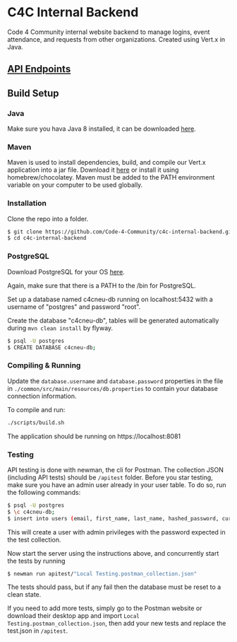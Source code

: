 # C4C Internal Backend

Code 4 Community internal website backend to manage logins, event attendance, and requests from other organizations. Created using Vert.x in Java.

## [API Endpoints](api.md)

## Build Setup

### Java

Make sure you hava Java 8 installed, it can be downloaded [here](https://www.oracle.com/technetwork/java/javase/downloads/jdk8-downloads-2133151.html).

### Maven

Maven is used to install dependencies, build, and compile our Vert.x application into a jar file. Download it [here](https://maven.apache.org/download.cgi) or install it using homebrew/chocolatey. Maven must be added to the PATH environment variable on your computer to be used globally.

### Installation

Clone the repo into a folder.

```sh
$ git clone https://github.com/Code-4-Community/c4c-internal-backend.git
$ cd c4c-internal-backend
```

### PostgreSQL

Download PostgreSQL for your OS [here](https://www.postgresql.org/download/).

Again, make sure that there is a PATH to the /bin for PostgreSQL.

Set up a database named c4cneu-db running on localhost:5432 with a username of "postgres" and password "root".

Create the database "c4cneu-db", tables will be generated automatically during `mvn clean install` by flyway.

```sh
$ psql -U postgres
$ CREATE DATABASE c4cneu-db;
```

### Compiling & Running

Update the `database.username` and `database.password` properties in the file in `./common/src/main/resources/db.properties` to contain your database connection information.

To compile and run:

```bash
./scripts/build.sh
```

The application should be running on https://localhost:8081

### Testing

API testing is done with newman, the cli for Postman. The collection JSON (including API tests) should be `/apitest` folder. Before you star testing, make sure you have an admin user already in your user table. To do so, run the following commands:

```sh
$ psql -U postgres
$ \c c4cneu-db;
$ insert into users (email, first_name, last_name, hashed_password, current_year, major, privilege_level, year_of_graduation, college, gender) values ('admin@husky.neu.edu', 'admin', 'admin',  '$2a$12$TsV9egpd1IXx013lVLpo5.OPbxI0w3EuObh8..gD4mR7YqCV7Md1W', 5, 'Computer Science', 1, 2023, "Khoury", "Male");
```

This will create a user with admin privileges with the password expected in the test collection.

Now start the server using the instructions above, and concurrently start the tests by running

```sh
$ newman run apitest/"Local Testing.postman_collection.json"
```

The tests should pass, but if any fail then the database must be reset to a clean state.

If you need to add more tests, simply go to the Postman website or download their desktop app and import `Local Testing.postman_collection.json`, then add your new tests and replace the test.json in `/apitest`.

